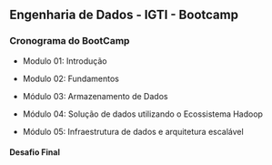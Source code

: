 ## Engenharia de Dados - IGTI - Bootcamp

### Cronograma do BootCamp

* Modulo 01: Introdução

* Modulo 02: Fundamentos

* Módulo 03: Armazenamento de Dados

* Módulo 04: Solução de dados utilizando o Ecossistema Hadoop

* Módulo 05: Infraestrutura de dados e arquitetura escalável

#### Desafio Final
